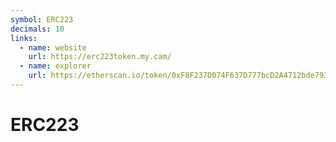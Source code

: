 ```yaml
---
symbol: ERC223
decimals: 10
links:
  - name: website
    url: https://erc223token.my.cam/
  - name: explorer
    url: https://etherscan.io/token/0xF8F237D074F637D777bcD2A4712bde793f94272B
---
```


# ERC223
